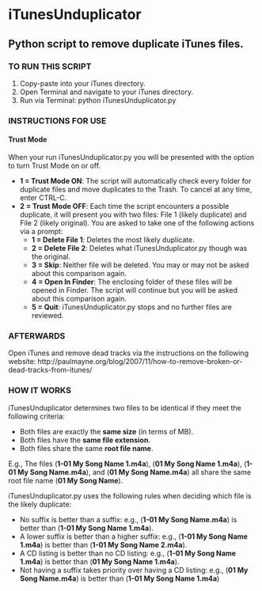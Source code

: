 <h1>iTunesUnduplicator</h1>
<h2>Python script to remove duplicate iTunes files.</h2>

<h3>TO RUN THIS SCRIPT</h3>
<ol>
<li>Copy-paste into your iTunes directory.</li>
<li>Open Terminal and navigate to your iTunes directory.</li>
<li>Run via Terminal: python iTunesUnduplicator.py</li>
</ol>

<h3>INSTRUCTIONS FOR USE</h3>
<h4>Trust Mode</h4>
<p>When your run iTunesUnduplicator.py you will be presented with the option to turn Trust Mode on or off.</p>
<ul>
<li><b>1 = Trust Mode ON</b>: The script will automatically check every folder for duplicate files and move duplicates to the Trash. To cancel at any time, enter CTRL-C.</li>
<li><b>2 = Trust Mode OFF</b>: Each time the script encounters a possible duplicate, it will present you with two files: File 1 (likely duplicate) and File 2 (likely original). You are asked to take one of the following actions via a prompt:
<ul>
<li><b>1 = Delete File 1</b>: Deletes the most likely duplicate.</li>
<li><b>2 = Delete File 2</b>: Deletes what iTunesUnduplicator.py though was the original.</li>
<li><b>3 = Skip</b>: Neither file will be deleted. You may or may not be asked about this comparison again.</li>
<li><b>4 = Open In Finder</b>: The enclosing folder of these files will be opened in Finder. The script will continue but you will be asked about this comparison again.</li>
<li><b>5 = Quit</b>: iTunesUnduplicator.py stops and no further files are reviewed.</li>
</ul>
</li>
</ul>

<h3>AFTERWARDS</h3>
<p>Open iTunes and remove dead tracks via the instructions on the following website:
http://paulmayne.org/blog/2007/11/how-to-remove-broken-or-dead-tracks-from-itunes/</p>

<h3>HOW IT WORKS</h3>
<p>iTunesUnduplicator determines two files to be identical if they meet the following criteria:
<ul>
<li>Both files are exactly the <strong>same size</strong> (in terms of MB).</li>
<li>Both files have the <strong>same file extension</strong>.</li>
<li>Both files share the same <strong>root file name</strong>.</li>
</ul>
E.g., The files (<b>1-01 My Song Name 1.m4a</b>), (<b>01 My Song Name 1.m4a</b>), (<b>1-01 My Song Name.m4a</b>), and (<b>01 My Song Name.m4a</b>) all share the same root file name (<b>01 My Song Name</b>).
</p>
<p>iTunesUnduplicator.py uses the following rules when deciding which file is the likely duplicate:
<ul>
<li>No suffix is better than a suffix: e.g., (<b>1-01 My Song Name.m4a</b>) is better than (<b>1-01 My Song Name 1.m4a</b>).</li>
<li>A lower suffix is better than a higher suffix: e.g., (<b>1-01 My Song Name 1.m4a</b>) is better than (<b>1-01 My Song Name 2.m4a</b>).</li>
<li>A CD listing is better than no CD listing: e.g., (<b>1-01 My Song Name 1.m4a</b>) is better than (<b>01 My Song Name 1.m4a</b>).</li>
<li>Not having a suffix takes priority over having a CD listing: e.g., (<b>01 My Song Name.m4a</b>) is better than (<b>1-01 My Song Name 1.m4a</b>)</li>
</ul>
</p>
